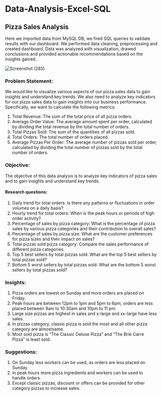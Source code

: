 # Data-Analysis-Excel-SQL
## Pizza Sales Analysis
Here we imported data from MySQL DB, we fired SQL queries to validate results with our dashboard. We performed data cleaning, preprocessing and created dashboard. Data was analyzed with visualization, drawed conclusions and provided actionable recommendations based on the insights gained.

![Screenshot (285)](https://github.com/mohangowda8055/Data-Analysis-Excel-SQL/assets/125982691/c93eea94-0b50-46b4-8577-d08f3e5df728)
### Problem Statement:
We would like to visualize various aspects of our pizza sales data to gain insights and understand 
key trends. We also need to analyze key indicators for our pizza sales data to gain insights into our 
business performance. Specifically, we want to calculate the following metrics:
1. Total Revenue: The sum of the total price of all pizza orders.
2. Average Order Value: The average amount spent per order, calculated by dividing the total 
revenue by the total number of orders.
3. Total Pizzas Sold: The sum of the quantities of all pizzas sold.
4. Total Orders: The total number of orders placed.
5. Average Pizzas Per Order: The average number of pizzas sold per order, calculated by 
dividing the total number of pizzas sold by the total number of orders.

### Objective:
The objective of this data analysis is to analyze key indicators of pizza sales and to gain insights and 
understand key trends.
#### Research questions:
1. Daily trend for total orders: Is there any patterns or fluctuations in order volumes on a daily 
basis?
2. Hourly trend for total orders: When is the peak hours or periods of high order activity?
3. Percentage of sales by pizza category: What is the percentage of pizza sales by various pizza 
categories and their contribution to overall sales?
4. Percentage of sales by pizza size: What are the customer preferences for pizza sizes and 
their impact on sales?
5. Total pizzas sold pizza category: Compare the sales performance of different pizza 
categories.
6. Top 5 best sellers by total pizzas sold: What are the top 5 best sellers by total pizzas sold?
7. Bottom 5 worst sellers by total pizzas sold: What are the bottom 5 worst sellers by total 
pizzas sold?

### Insights:
1. Pizza orders are lowest on Sunday and more orders are placed on Friday.
2. Peak hours are between 12pm to 1pm and 5pm to 6pm, orders are less placed between 9am 
to 10:30am and 10pm to 11 pm.
3. Large size pizzas are highest in sales and x-large and xx-large have less sales.
4. In pizzas category, classic pizza is sold the most and all other pizza category are almostsame.
5. Most sold pizza is “The Classic Deluxe Pizza” and “The Brie Carre Pizza” is least sold.

### Suggestions:
1. On Sunday less workers can be used, as orders are less placed on Sunday.
2. In peak hours more pizza ingredients and workers can be used to handle orders.
3. Except classic pizzas, discount or offers can be provided for other category pizzas to increase sales.
